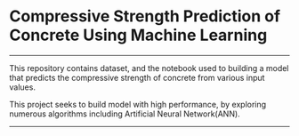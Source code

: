 # Compressive Strength Prediction of Concrete Using Machine Learning
------

This repository contains dataset, and the notebook used to building a model
that predicts the compressive strength of concrete from various input values.

This project seeks to build model with high performance, by exploring
numerous algorithms including Artificial Neural Network(ANN).

____ 


